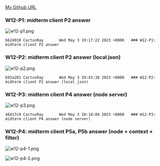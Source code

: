 [My Github URL](https://github.com/CactusRay/1112_wp2_demo_75)

### W12-P1: midterm client P2 answer
 
![w12-p1.png](https://eumovzkxoivpebjwcgny.supabase.co/storage/v1/object/public/demo-75/md_img/w12-p1.png)

```
b624910 CactusRay       Wed May 3 19:17:22 2023 +0800   ### W12-P1: midterm client P2 answer
```

### W12-P2: midterm client P2 answer (local json)

![w12-p2.png](https://eumovzkxoivpebjwcgny.supabase.co/storage/v1/object/public/demo-75/md_img/w12-p2.png)

```
b92a281 CactusRay       Wed May 3 19:43:38 2023 +0800   ### W12-P2: midterm client P2 answer (local json)
```

### W12-P3: midterm client P4 answer (node server)
 
![w12-p3.png](https://eumovzkxoivpebjwcgny.supabase.co/storage/v1/object/public/demo-75/md_img/w12-p3.png)
 
```
46417c9 CactusRay       Wed May 3 20:18:04 2023 +0800   ### W12-P3: midterm client P4 answer (node server)
```

### W12-P4: midterm client P5a, P5b answer (node + context + filter)

![w12-p4-1.png](https://eumovzkxoivpebjwcgny.supabase.co/storage/v1/object/public/demo-75/md_img/w12-p4-1.png)

![w12-p4-2.png](https://eumovzkxoivpebjwcgny.supabase.co/storage/v1/object/public/demo-75/md_img/w12-p4-2.png)
 
```
```